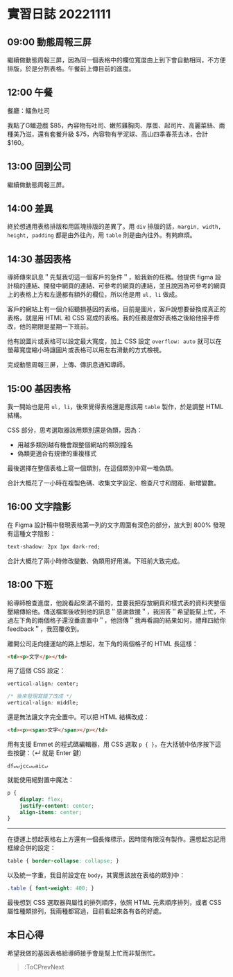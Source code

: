 # 實習日誌 20221111

## 09:00 動態周報三屏

繼續做動態周報三屏，因為同一個表格中的欄位寬度由上到下會自動相同，不方便排版，於是分割表格。午餐前上傳目前的進度。

## 12:00 午餐

餐廳：鱷魚吐司

我點了G鱷遊戲 $85，內容物有吐司、嫩煎雞胸肉、厚蛋、起司片、高麗菜絲、兩種美乃滋，還有套餐升級 $75，內容物有芋泥球、高山四季春茶去冰，合計 $160。

## 13:00 回到公司

繼續做動態周報三屏。

## 14:00 差異

終於想通用表格排版和用區塊排版的差異了。用 `div` 排版的話，`margin, width, height, padding` 都是由外往內，用 `table` 則是由內往外。有夠麻煩。

## 14:30 基因表格

導師傳來訊息＂先幫我切這一個客戶的急件＂，給我新的任務。他提供 figma 設計稿的連結、開發中網頁的連結、可參考的網頁的連結，並且說因為可參考的網頁上的表格上方和左邊都有額外的欄位，所以他是用 `ul, li` 做成。

客戶的網站上有一個介紹聽損基因的表格，目前是圖片，客戶說想要替換成真正的表格，就是用 HTML 和 CSS 寫成的表格。我的任務是做好表格之後給他接手修改，他的期限是星期一下班前。

他有說圖片或表格可以設定最大寬度，加上 CSS 設定 `overflow: auto` 就可以在螢幕寬度縮小時讓圖片或表格可以用左右滑動的方式檢視。

完成動態周報三屏，上傳、傳訊息通知導師。

## 15:00 基因表格

我一開始也是用 `ul, li`，後來覺得表格還是應該用 `table` 製作，於是調整 HTML 結構。

CSS 部分，思考選取器該用類別還是偽類，因為：

* 用越多類別越有機會跟整個網站的類別撞名
* 偽類更適合有規律的重複樣式

最後選擇在整個表格上寫一個類別，在這個類別中寫一堆偽類。

合計大概花了一小時在複製色碼、收集文字設定、檢查尺寸和間距、新增變數。

## 16:00 文字陰影

在 Figma 設計稿中發現表格第一列的文字周圍有深色的部分，放大到 800% 發現有這種文字陰影：

```css
text-shadow: 2px 1px dark-red;
```

合計大概花了兩小時修改變數、偽類用好用滿。下班前大致完成。

## 18:00 下班

給導師檢查進度，他說看起來滿不錯的，並要我把存放網頁和樣式表的資料夾整個壓縮傳給他。傳送檔案後收到他的訊息＂感謝救援＂，我回答＂希望能幫上忙，不過左下角的兩個格子還沒垂直置中＂，他回傳＂我再看調的結果如何，禮拜四給你feedback＂，我回覆收到。

離開公司走向捷運站的路上想起，左下角的兩個格子的 HTML 長這樣：

```html
<td><p>文字</p></td>
```

用了這個 CSS 設定：

```css
vertical-align: center;

/* 後來發現寫錯了改成 */
vertical-align: middle;
```

還是無法讓文字完全置中。可以把 HTML 結構改成：

```html
<td><p><span>文字</span></p></td>
```

用有支援 Emmet 的程式碼編輯器，用 CSS 選取 `p { }`，在大括號中依序按下這些按鍵：（↵ 就是 Enter 鍵）

`df↵↵jcc↵↵aic↵`

就能使用絕對置中魔法：

```css
p {
	display: flex;
	justify-content: center;
	align-items: center;
}
```

---

在捷運上想起表格右上方還有一個長條標示，因時間有限沒有製作。還想起忘記用框線合併的設定：

```css
table { border-collapse: collapse; }
```

以及統一字重，我目前設定在 `body`，其實應該放在表格的類別中：

```css
.table { font-weight: 400; }
```

最後想到 CSS 選取器與屬性的排列順序，依照 HTML 元素順序排列，或者 CSS 屬性種類排列，我兩種都寫過，目前看起來各有各的好處。

## 本日心得

希望我做的基因表格給導師接手會是幫上忙而非幫倒忙。

> :ToCPrevNext